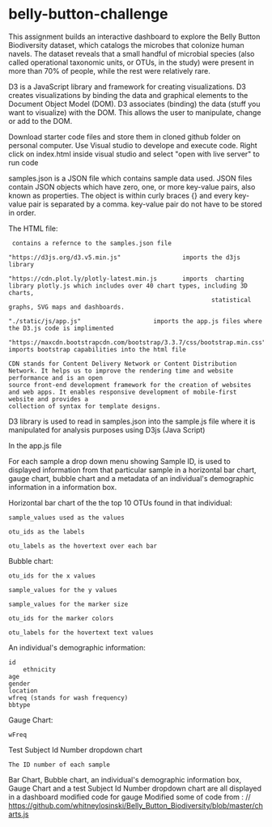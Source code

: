 # belly-button-challenge


This assignment builds an interactive dashboard to explore the Belly Button Biodiversity dataset, which catalogs the microbes that colonize human navels. The dataset reveals that a small handful of microbial species (also called operational taxonomic units, or OTUs, in the study) were present in more than 70% of people, while the rest were relatively rare.

D3 is a JavaScript library and framework for creating visualizations. D3 creates visualizations by binding the data and graphical elements to the Document Object Model (DOM). D3 associates (binding) the data (stuff you want to visualize) with the DOM. This allows the user to manipulate, change or add to the DOM.


Download starter code files and store them in cloned github folder on personal computer.
Use Visual studio to develope and execute code. Right click on index.html inside visual studio and select "open with live server" to run code 


samples.json is a JSON file which contains sample data used.
JSON files  contain JSON objects which have zero, one, or more key-value pairs, also known as properties. The object is within curly braces {} and every key-value pair is separated by a comma. key-value pair do not have to be stored in order.



The HTML file:

	 contains a refernce to the samples.json file 

	"https://d3js.org/d3.v5.min.js"     			imports the d3js library
	
  	"https://cdn.plot.ly/plotly-latest.min.js  		imports  charting library plotly.js which includes over 40 chart types, including 3D charts,   
	                                                        statistical graphs, SVG maps and dashboards.
								
  	"./static/js/app.js"					imports the app.js files where the D3.js code is implimented
  	
	"https://maxcdn.bootstrapcdn.com/bootstrap/3.3.7/css/bootstrap.min.css"     	imports bootstrap capabilities into the html file 
	
	CDN stands for Content Delivery Network or Content Distribution Network. It helps us to improve the rendering time and website performance and is an open
	source front-end development framework for the creation of websites and web apps. It enables responsive development of mobile-first website and provides a 
	collection of syntax for template designs.


D3 library is used to read in samples.json into the sample.js file where it is manipulated for analysis purposes using D3js (Java Script)

In the app.js file  

For each sample a drop down menu showing Sample ID, is used to displayed information from that particular sample in a horizontal bar chart, gauge chart, bubble chart and a  metadata of an individual's demographic information in a information box.

 Horizontal bar chart of the the top 10 OTUs found in that individual:

 	sample_values used as the values 

 	otu_ids as the labels 

	otu_labels as the hovertext over each bar

Bubble chart:

	otu_ids for the x values

	sample_values for the y values

	sample_values for the marker size

	otu_ids for the marker colors

	otu_labels for the hovertext text values


An individual's demographic information:

	id
        ethnicity 
	age
	gender
	location 
	wfreq (stands for wash frequency)
	bbtype

Gauge Chart:

	wFreq


Test Subject Id Number dropdown chart

	The ID number of each sample



Bar Chart, Bubble chart, an individual's demographic information box, Gauge Chart and a test Subject Id Number dropdown chart are all displayed in a dashboard
modified code for gauge	
Modified some of code from : // https://github.com/whitneylosinski/Belly_Button_Biodiversity/blob/master/charts.js    




